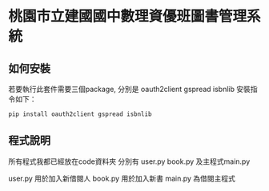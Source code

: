 # 桃園市立建國國中數理資優班圖書管理系統
## 如何安裝
若要執行此套件需要三個package, 分別是 oauth2client gspread isbnlib 安裝指令如下：

    pip install oauth2client gspread isbnlib

## 程式說明
所有程式我都已經放在code資料夾 分別有 user.py book.py 及主程式main.py

user.py 用於加入新借閱人
book.py 用於加入新書
main.py 為借閱主程式
